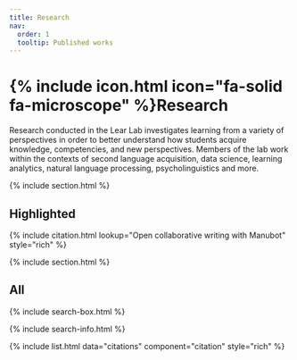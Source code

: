 ```yaml
---
title: Research
nav:
  order: 1
  tooltip: Published works
---
```


# {% include icon.html icon="fa-solid fa-microscope" %}Research

Research conducted in the Lear Lab investigates learning from a variety of perspectives in order to better understand how students acquire knowledge, competencies, and new perspectives. Members of the lab work within the contexts of second language acquisition, data science, learning analytics, natural language processing, psycholinguistics and more.

{% include section.html %}

## Highlighted

{% include citation.html lookup="Open collaborative writing with Manubot" style="rich" %}

{% include section.html %}

## All

{% include search-box.html %}

{% include search-info.html %}

{% include list.html data="citations" component="citation" style="rich" %}
